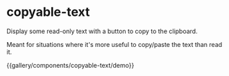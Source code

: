 # copyable-text

Display some read-only text with a button to copy to the clipboard.

Meant for situations where it's more useful to copy/paste the text than read it.

{{gallery/components/copyable-text/demo}}
